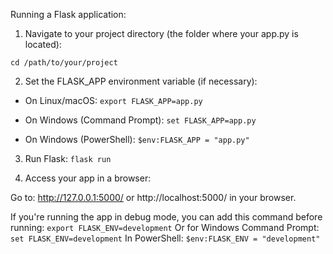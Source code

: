 Running a Flask application:

1. Navigate to your project directory (the folder where your app.py is located):

```cd /path/to/your/project```

2. Set the FLASK_APP environment variable (if necessary):

- On Linux/macOS:  ```export FLASK_APP=app.py```

- On Windows (Command Prompt): ```set FLASK_APP=app.py```

- On Windows (PowerShell): ```$env:FLASK_APP = "app.py"```

3. Run Flask:
```flask run```

4. Access your app in a browser:

Go to: http://127.0.0.1:5000/ or http://localhost:5000/ in your browser.

If you're running the app in debug mode, you can add this command before running:
```export FLASK_ENV=development```
Or for Windows Command Prompt:
```set FLASK_ENV=development```
In PowerShell:
```$env:FLASK_ENV = "development"```

